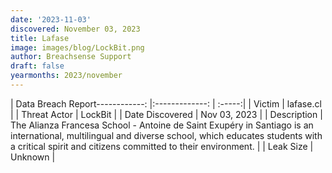 ```yaml
---
date: '2023-11-03'
discovered: November 03, 2023
title: Lafase
image: images/blog/LockBit.png
author: Breachsense Support
draft: false
yearmonths: 2023/november
---
```


| Data Breach Report------------:     |:-------------:    | :-----:|
| Victim      | lafase.cl      | 
| Threat Actor      | LockBit      | 
| Date Discovered      | Nov 03, 2023      | 
| Description      | The Alianza Francesa School - Antoine de Saint Exupéry in Santiago is an international, multilingual and diverse school, which educates students with a critical spirit and citizens committed to their environment.      | 
| Leak Size      | Unknown      | 

